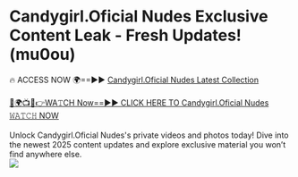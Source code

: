 # Candygirl.Oficial Nudes Exclusive Content Leak - Fresh Updates! (mu0ou)

🔥 ACCESS NOW 🌍==►► <a href="https://tinyurl.com/yc657z5k" rel="nofollow">Candygirl.Oficial Nudes Latest Collection</a>
<br><br>
[🔴🌍📺📱👉WA𝚃CH Now==►► CLICK HERE TO Candygirl.Oficial Nudes 𝚆𝙰𝚃𝙲𝙷 NOW](https://tinyurl.com/yc657z5k)
<br><br>
Unlock Candygirl.Oficial Nudes's private videos and photos today! Dive into the newest 2025 content updates and explore exclusive material you won’t find anywhere else.
<br>
<a href="https://tinyurl.com/yc657z5k" rel="nofollow" data-target="animated-image.originalLink"><img src="https://camo.githubusercontent.com/8a4f000d20f83aca3bf7ec5f350d767afa0574a8a352519fd8cfa583a6f93a33/68747470733a2f2f692e696d6775722e636f6d2f644a486b345a712e676966" data-canonical-src="https://i.imgur.com/dJHk4Zq.gif" style="max-width: 100%; display: inline-block;" data-target="animated-image.originalImage"></a>
<br>
